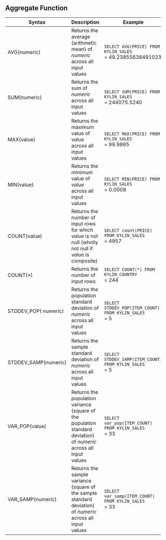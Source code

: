 ## Aggregate Function

| Syntax               | Description                                                  | Example                                                      |
| -------------------- | ------------------------------------------------------------ | ------------------------------------------------------------ |
| AVG(numeric)         | Returns the average (arithmetic mean) of *numeric* across all input values | `SELECT AVG(PRICE) FROM KYLIN_SALES` <br /> = 49.23855638491023 |
| SUM(numeric)         | Returns the sum of *numeric* across all input values         | `SELECT SUM(PRICE) FROM KYLIN_SALES`<br /> = 244075.5240     |
| MAX(value)           | Returns the maximum value of *value* across all input values | `SELECT MAX(PRICE) FROM KYLIN_SALES`<br /> = 99.9865         |
| MIN(value)           | Returns the minimum value of *value* across all input values | `SELECT MIN(PRICE) FROM KYLIN_SALES`<br /> = 0.0008          |
| COUNT(value)         | Returns the number of input rows for which *value* is not null (wholly not null if *value* is composite) | `SELECT count(PRICE) FROM KYLIN_SALES` <br /> = 4957         |
| COUNT(*)             | Returns the number of input rows                             | `SELECT COUNT(*) FROM KYLIN_COUNTRY`<br /> = 244             |
| STDDEV_POP( numeric) | Returns the population standard deviation of *numeric* across all input values | `SELECT STDDEV_POP(ITEM_COUNT) FROM KYLIN_SALES`<br /> = 5   |
| STDDEV_SAMP(numeric) | Returns the sample standard deviation of *numeric* across all input values | `SELECT STDDEV_SAMP(ITEM_COUNT) FROM KYLIN_SALES`<br /> = 5  |
| VAR_POP(value)       | Returns the population variance (square of the population standard deviation) of *numeric* across all input values | `SELECT var_pop(ITEM_COUNT) FROM KYLIN_SALES`<br /> = 33     |
| VAR_SAMP(numeric)    | Returns the sample variance (square of the sample standard deviation) of *numeric* across all input values | `SELECT var_samp(ITEM_COUNT) FROM KYLIN_SALES`<br /> = 33    |

